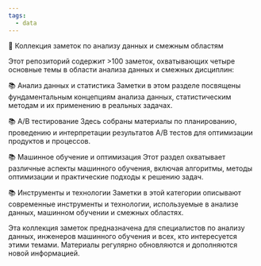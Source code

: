 ```yaml
---
tags:
  - data
---
```


 📌 Коллекция заметок по анализу данных и смежным областям

Этот репозиторий содержит >100 заметок, охватывающих четыре основные темы в области анализа данных и смежных дисциплин:

 📚 Анализ данных и статистика
Заметки в этом разделе посвящены фундаментальным концепциям анализа данных, статистическим методам и их применению в реальных задачах.

 📚 A/B тестирование
Здесь собраны материалы по планированию, проведению и интерпретации результатов A/B тестов для оптимизации продуктов и процессов.

 📚 Машинное обучение и оптимизация
Этот раздел охватывает различные аспекты машинного обучения, включая алгоритмы, методы оптимизации и практические подходы к решению задач.

 📚 Инструменты и технологии
Заметки в этой категории описывают современные инструменты и технологии, используемые в анализе данных, машинном обучении и смежных областях.

Эта коллекция заметок предназначена для специалистов по анализу данных, инженеров машинного обучения и всех, кто интересуется этими темами. Материалы регулярно обновляются и дополняются новой информацией.